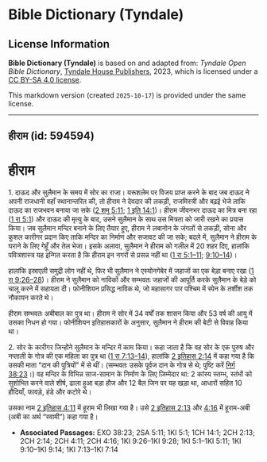 # Bible Dictionary (Tyndale)

## License Information

**Bible Dictionary (Tyndale)** is based on and adapted from: _Tyndale Open Bible Dictionary_, [Tyndale House Publishers](https://tyndaleopenresources.com/), 2023, which is licensed under a [CC BY-SA 4.0 license](https://creativecommons.org/licenses/by-sa/4.0/legalcode.en).

This markdown version (created `2025-10-17`) is provided under the same license.



--------------------------------

## हीराम (id: 594594)

हीराम
=====

1\. दाऊद और सुलैमान के समय में सोर का राजा। यरूशलेम पर विजय प्राप्त करने के बाद जब दाऊद ने अपनी राजधानी वहाँ स्थानान्तरित की, तो हीराम ने देवदार की लकड़ी, राजमिस्त्री और बढ़ई भेजे ताकि दाऊद का राजभवन बनाया जा सके ([2 शमू 5:11](https://ref.ly/2Sam5:11); [1 इति 14:1](https://ref.ly/1Chr14:1))। हीराम जीवनभर दाऊद का मित्र बना रहा ([1 रा 5:1](https://ref.ly/1Kgs5:1)) और दाऊद की मृत्यु के बाद, उसने सुलैमान के साथ उस मित्रता को जारी रखने का प्रयास किया। जब सुलैमान मन्दिर बनाने के लिए तैयार हुए, हीराम ने लबानोन के जंगलों से लकड़ी, सोना और कुशल कारीगर प्रदान किए ताकि मन्दिर का निर्माण और सजावट की जा सके; बदले में, सुलैमान ने हीराम के घराने के लिए गेहूँ और तेल भेजा। इसके अलावा, सुलैमान ने हीराम को गलील में 20 शहर दिए, हालांकि पवित्रशास्त्र यह इन्गित करता है कि हीराम इन नगरों से प्रसन्न नहीं था ([1 रा 5:1–11](https://ref.ly/1Kgs5:1-1Kgs5:11); [9:10–14](https://ref.ly/1Kgs9:10-1Kgs9:14))।

हालांकि इस्राएली समुद्री लोग नहीं थे, फिर भी सुलैमान ने एस्योनगेबेर में जहाजों का एक बेड़ा बनाए रखा ([1 रा 9:26–28](https://ref.ly/1Kgs9:26-1Kgs9:28))। हीराम ने सुलैमान को नाविकों और सम्भवतः जहाजों की आपूर्ति करके सुलैमान के बेड़े को चालू करने में सहायता दी। फोनीशियन प्रसिद्ध नाविक थे, जो महासागर पार पश्चिम में स्पेन के तर्शीश तक नौकायन करते थे।

हीराम सम्भवतः अबीबाल का पुत्र था। हीराम ने सोर में 34 वर्षों तक शासन किया और 53 वर्ष की आयु में उसका निधन हो गया। फोनीशियन इतिहासकारों के अनुसार, सुलैमान ने हीराम की बेटी से विवाह किया था।

2\. सोर के कारीगर जिन्होंने सुलैमान के मन्दिर में काम किया। कहा जाता है कि वह सोर के एक पुरुष और नप्ताली के गोत्र की एक महिला का पुत्र था ([1 रा 7:13–14](https://ref.ly/1Kgs7:13-1Kgs7:14)), हालांकि [2 इतिहास 2:14](https://ref.ly/2Chr2:14) में कहा गया है कि उसकी माता "दान की पुत्रियों" में से थीं। (सम्भवतः उसके पूर्वज दान के गोत्र से थे; पुष्टि करें [निर्ग 38:23](https://ref.ly/Exod38:23)।) वह मन्दिर के विभिन्न साज\-सामान के निर्माण के लिए ज़िम्मेदार था: 2 कांस्य स्तम्भ, स्तंभों को सुशोभित करने वाले शीर्ष, ढाला हुआ बड़ा हौज और 12 बैल जिन पर यह खड़ा था, आधारों सहित 10 हौदियाँ, फावड़े, हंडे और कटोरे थे।

उसका नाम [2 इतिहास 4:11](https://ref.ly/2Chr4:11) में हूराम भी लिखा गया है। उसे [2 इतिहास 2:13](https://ref.ly/2Chr2:13) और [4:16](https://ref.ly/2Chr4:16) में हूराम\-अबी (अबी का अर्थ “स्वामी”) कहा गया है।

* **Associated Passages:** EXO 38:23; 2SA 5:11; 1KI 5:1; 1CH 14:1; 2CH 2:13; 2CH 2:14; 2CH 4:11; 2CH 4:16; 1KI 9:26–1KI 9:28; 1KI 5:1–1KI 5:11; 1KI 9:10–1KI 9:14; 1KI 7:13–1KI 7:14

